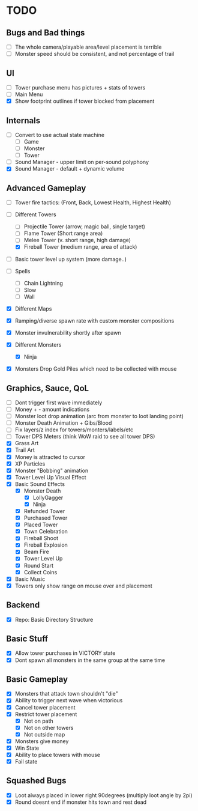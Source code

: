 # TODO

## Bugs and Bad things
- [ ] The whole camera/playable area/level placement is terrible
- [ ] Monster speed should be consistent, and not percentage of trail

## UI
- [ ] Tower purchase menu has pictures + stats of towers
- [ ] Main Menu
- [x] Show footprint outlines if tower blocked from placement

## Internals
- [ ] Convert to use actual state machine
    - [ ] Game
    - [ ] Monster
    - [ ] Tower
- [ ] Sound Manager - upper limit on per-sound polyphony
- [x] Sound Manager - default + dynamic volume

## Advanced Gameplay
- [ ] Tower fire tactics: (Front, Back, Lowest Health, Highest Health)
- [ ] Different Towers
  - [ ] Projectile Tower (arrow, magic ball, single target)
  - [ ] Flame Tower (Short range area)
  - [ ] Melee Tower (v. short range, high damage)
  - [x] Fireball Tower (medium range, area of attack)
- [ ] Basic tower level up system (more damage..)
- [ ] Spells
  - [ ] Chain Lightning
  - [ ] Slow
  - [ ] Wall
- [x] Different Maps
- [x] Ramping/diverse spawn rate with custom monster compositions
- [x] Monster invulnerability shortly after spawn
- [x] Different Monsters
    - [x] Ninja
- [x] Monsters Drop Gold Piles which need to be collected with mouse


## Graphics, Sauce, QoL
- [ ] Dont trigger first wave immediately
- [ ] Money + - amount indications
- [ ] Monster loot drop animation (arc from monster to loot landing point)
- [ ] Monster Death Animation + Gibs/Blood
- [ ] Fix layers/z index for towers/monters/labels/etc
- [ ] Tower DPS Meters (think WoW raid to see all tower DPS)
- [x] Grass Art
- [x] Trail Art
- [x] Money is attracted to cursor
- [x] XP Particles
- [x] Monster "Bobbing" animation
- [x] Tower Level Up Visual Effect
- [x] Basic Sound Effects
    - [x] Monster Death
        - [x] LollyGagger
        - [x] Ninja
    - [x] Refunded Tower
    - [x] Purchased Tower
    - [x] Placed Tower
    - [x] Town Celebration
    - [x] Fireball Shoot
    - [x] Fireball Explosion
    - [x] Beam Fire
    - [x] Tower Level Up
    - [x] Round Start
    - [x] Collect Coins
- [x] Basic Music
- [x] Towers only show range on mouse over and placement

## Backend
- [x] Repo: Basic Directory Structure

## Basic Stuff
- [x] Allow tower purchases in VICTORY state
- [x] Dont spawn all monsters in the same group at the same time

## Basic Gameplay
- [x] Monsters that attack town shouldn't "die"
- [x] Ability to trigger next wave when victorious
- [x] Cancel tower placement
- [x] Restrict tower placement
  - [x] Not on path
  - [x] Not on other towers
  - [x] Not outside map
- [x] Monsters give money
- [x] Win State
- [x] Ability to place towers with mouse
- [x] Fail state

## Squashed Bugs
- [x] Loot always placed in lower right 90degrees (multiply loot angle by 2pi)
- [x] Round doesnt end if monster hits town and rest dead
